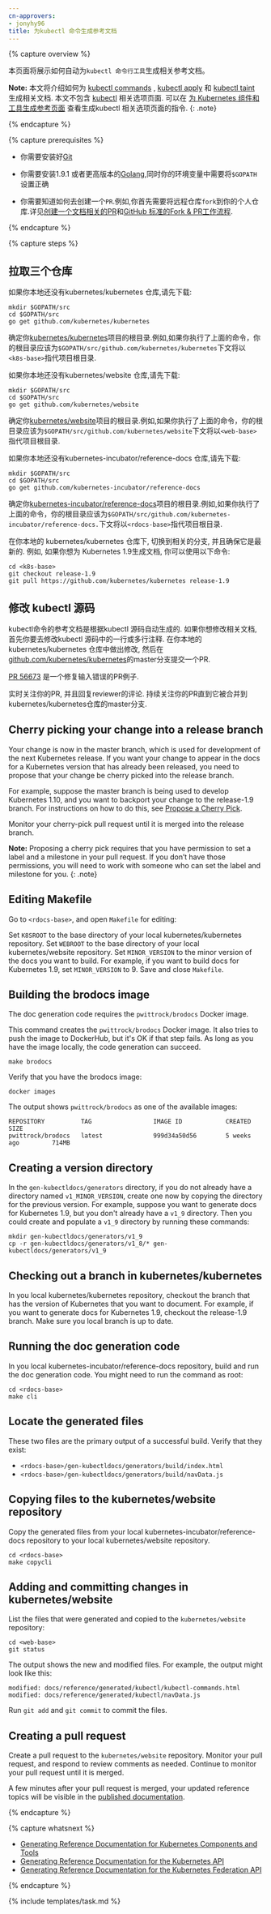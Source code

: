 ```yaml
---
cn-approvers:
- jonyhy96
title: 为kubectl 命令生成参考文档
---
```


<!--
---
title: Generating Reference Documentation for kubectl Commands
--- 
-->

{% capture overview %}

<!-- This page shows how to automatically generate reference pages for the
commands provided by the `kubectl` tool. -->

本页面将展示如何自动为`kubectl 命令行工具`生成相关参考文档。


<!-- **Note:**
This topic shows how to generate reference documentation for
[kubectl commands](/docs/reference/generated/kubectl/kubectl-commands)
like
[kubectl apply](/docs/reference/generated/kubectl/kubectl-commands#apply) and
[kubectl taint](/docs/reference/generated/kubectl/kubectl-commands#taint).
This topic does not show how to generate the
[kubectl](/docs/reference/generated/kubectl/kubectl/)
options reference page. For instructions on how to generate the kubectl options
reference page, see
[Generating Reference Pages for Kubernetes Components and Tools](/docs/home/contribute/generated-reference/kubernetes-components/).
{: .note} -->

**Note:**
本文将介绍如何为
[kubectl commands](/docs/reference/generated/kubectl/kubectl-commands)
,
[kubectl apply](/docs/reference/generated/kubectl/kubectl-commands#apply) 和
[kubectl taint](/docs/reference/generated/kubectl/kubectl-commands#taint) 生成相关文档.
本文不包含
[kubectl](/docs/reference/generated/kubectl/kubectl/)
相关选项页面. 可以在
[为 Kubernetes 组件和工具生成参考页面](/docs/home/contribute/generated-reference/kubernetes-components/)
查看生成kubectl 相关选项页面的指令.
{: .note}

{% endcapture %}


{% capture prerequisites %}

<!-- * You need to have
[Git](https://git-scm.com/book/en/v2/Getting-Started-Installing-Git)
installed.

* You need to have
[Golang](https://golang.org/doc/install) version 1.9.1 or later installed,
and your `$GOPATH` environment variable must be set.

* You need to have
[Docker](https://docs.docker.com/engine/installation/) installed.

* You need to know how to create a pull request to a GitHub repository.
Typically, this involves creating a fork of the repository. For more
information, see
[Creating a Documentation Pull Request](/docs/home/contribute/create-pull-request/) and
[GitHub Standard Fork & Pull Request Workflow](https://gist.github.com/Chaser324/ce0505fbed06b947d962). -->

* 你需要安装好[Git](https://git-scm.com/book/en/v2/Getting-Started-Installing-Git)

* 你需要安装1.9.1 或者更高版本的[Golang](https://golang.org/doc/install),同时你的环境变量中需要将`$GOPATH`设置正确

* 你需要知道如何去创建一个`PR`.例如,你首先需要将远程仓库`fork`到你的个人仓库.详见[创建一个文档相关的PR](/docs/home/contribute/create-pull-request/)和[GitHub 标准的Fork & PR工作流程](https://gist.github.com/Chaser324/ce0505fbed06b947d962). 

{% endcapture %}


{% capture steps %}

<!-- ## Getting three repositories

If you don't already have the kubernetes/kubernetes repository, get it now:

```shell
mkdir $GOPATH/src
cd $GOPATH/src
go get github.com/kubernetes/kubernetes
```

Determine the base directory of your clone of the
[kubernetes/kubernetes](https://github.com/kubernetes/kubernetes) repository.
For example, if you followed the preceding step to get the repository, your
base directory is `$GOPATH/src/github.com/kubernetes/kubernetes.`
The remaining steps refer to your base directory as `<k8s-base>`.

If you don't already have the kubernetes/website repository, get it now:

```shell
mkdir $GOPATH/src
cd $GOPATH/src
go get github.com/kubernetes/website
```

Determine the base directory of your clone of the
[kubernetes/website](https://github.com/kubernetes/website) repository.
For example, if you followed the preceding step to get the repository, your
base directory is `$GOPATH/src/github.com/kubernetes/website.`
The remaining steps refer to your base directory as `<web-base>`.

If you don't already have the kubernetes-incubator/reference-docs repository, get it now:

```shell
mkdir $GOPATH/src
cd $GOPATH/src
go get github.com/kubernetes-incubator/reference-docs
```

Determine the base directory of your clone of the
[kubernetes-incubator/reference-docs](https://github.com/kubernetes-incubator/reference-docs) repository.
For example, if you followed the preceding step to get the repository, your
base directory is `$GOPATH/src/github.com/kubernetes-incubator/reference-docs.`
The remaining steps refer to your base directory as `<rdocs-base>`.

In your local kubernetes/kubernetes repository, check out the branch of interest,
and make sure it is up to date. For example, if you want to generate docs for
Kubernetes 1.9, you could use these commands:

```shell
cd <k8s-base>
git checkout release-1.9
git pull https://github.com/kubernetes/kubernetes release-1.9
``` -->

## 拉取三个仓库

如果你本地还没有kubernetes/kubernetes 仓库,请先下载:

```shell
mkdir $GOPATH/src
cd $GOPATH/src
go get github.com/kubernetes/kubernetes
```

确定你[kubernetes/kubernetes](https://github.com/kubernetes/kubernetes)项目的根目录.例如,如果你执行了上面的命令，你的根目录应该为`$GOPATH/src/github.com/kubernetes/kubernetes`下文将以`<k8s-base>`指代项目根目录.

如果你本地还没有kubernetes/website 仓库,请先下载:

```shell
mkdir $GOPATH/src
cd $GOPATH/src
go get github.com/kubernetes/website
```

确定你[kubernetes/website](https://github.com/kubernetes/website)项目的根目录.例如,如果你执行了上面的命令，你的根目录应该为`$GOPATH/src/github.com/kubernetes/website`下文将以`<web-base>`指代项目根目录.

如果你本地还没有kubernetes-incubator/reference-docs 仓库,请先下载:

```shell
mkdir $GOPATH/src
cd $GOPATH/src
go get github.com/kubernetes-incubator/reference-docs
```

确定你[kubernetes-incubator/reference-docs](https://github.com/kubernetes-incubator/reference-docs)项目的根目录.例如,如果你执行了上面的命令，你的根目录应该为`$GOPATH/src/github.com/kubernetes-incubator/reference-docs.`下文将以`<rdocs-base>`指代项目根目录.

在你本地的 kubernetes/kubernetes 仓库下, 切换到相关的分支,
并且确保它是最新的. 例如, 如果你想为
Kubernetes 1.9生成文档, 你可以使用以下命令:

```shell
cd <k8s-base>
git checkout release-1.9
git pull https://github.com/kubernetes/kubernetes release-1.9
```

<!-- ## Editing the kubectl source code

The reference documentation for the kubectl commands is automatically generated from
kubectl source code. If you want to change the reference documentation, the first step
is to change one or more comments in the kubectl source code. Make the change in your
local kubernetes/kubernetes repository, and then submit a pull request to the master branch of
[github.com/kubernetes/kubernetes](https://github.com/kubernetes/kubernetes).

[PR 56673](https://github.com/kubernetes/kubernetes/pull/56673/files)
is an example of a pull request that fixes a typo in the kubectl source code.

Monitor your pull request, and respond to reviewer comments. Continue to monitor your
pull request until it is merged into the master branch of the kubernetes/kubernetes repository. -->

## 修改 kubectl 源码

kubectl命令的参考文档是根据kubectl 源码自动生成的. 如果你想修改相关文档,首先你要去修改kubectl 源码中的一行或多行注释. 在你本地的
kubernetes/kubernetes 仓库中做出修改, 然后在
[github.com/kubernetes/kubernetes](https://github.com/kubernetes/kubernetes)的master分支提交一个PR.

[PR 56673](https://github.com/kubernetes/kubernetes/pull/56673/files)
是一个修复输入错误的PR例子.

实时关注你的PR, 并且回复reviewer的评论. 持续关注你的PR直到它被合并到kubernetes/kubernetes仓库的master分支.

<!-- ## Cherry picking your change into a release branch

Your change is now in the master branch, which is used for development of the next
Kubernetes release. If you want your change to appear in the docs for a Kubernetes
version that has already been released, you need to propose that your change be
cherry picked into the release branch.

For example, suppose the master branch is being used to develop Kubernetes 1.10,
and you want to backport your change to the release-1.9 branch. For instructions
on how to do this, see
[Propose a Cherry Pick](https://github.com/kubernetes/community/blob/master/contributors/devel/cherry-picks.md).

Monitor your cherry-pick pull request until it is merged into the release branch.

**Note:**
Proposing a cherry pick requires that you have permission to set a label and a
milestone in your pull request. If you don’t have those permissions, you will
need to work with someone who can set the label and milestone for you.
{: .note} -->

## Cherry picking your change into a release branch

Your change is now in the master branch, which is used for development of the next
Kubernetes release. If you want your change to appear in the docs for a Kubernetes
version that has already been released, you need to propose that your change be
cherry picked into the release branch.

For example, suppose the master branch is being used to develop Kubernetes 1.10,
and you want to backport your change to the release-1.9 branch. For instructions
on how to do this, see
[Propose a Cherry Pick](https://github.com/kubernetes/community/blob/master/contributors/devel/cherry-picks.md).

Monitor your cherry-pick pull request until it is merged into the release branch.

**Note:**
Proposing a cherry pick requires that you have permission to set a label and a
milestone in your pull request. If you don’t have those permissions, you will
need to work with someone who can set the label and milestone for you.
{: .note}

## Editing Makefile

Go to `<rdocs-base>`, and open `Makefile` for editing:

Set `K8SROOT` to the base directory of your local kubernetes/kubernetes
repository. Set `WEBROOT` to the base directory of your local kubernetes/website repository.
Set `MINOR_VERSION` to the minor version of the docs you want to build. For example,
if you want to build docs for Kubernetes 1.9, set `MINOR_VERSION` to 9. Save and close `Makefile`.

## Building the brodocs image

The doc generation code requires the `pwittrock/brodocs` Docker image.

This command creates the `pwittrock/brodocs` Docker image. It also tries to push the image to
DockerHub, but it's OK if that step fails. As long as you have the image locally, the code generation
can succeed.


```shell
make brodocs
```

Verify that you have the brodocs image:

```shell
docker images
```

The output shows `pwittrock/brodocs` as one of the available images:

```shell
REPOSITORY          TAG                 IMAGE ID            CREATED             SIZE
pwittrock/brodocs   latest              999d34a50d56        5 weeks ago         714MB
```

## Creating a version directory

In the `gen-kubectldocs/generators` directory, if you do not already
have a directory named `v1_MINOR_VERSION`, create one now by copying the directory
for the previous version. For example, suppose you want to generate docs for
Kubernetes 1.9, but you don't already have a `v1_9` directory. Then you could
create and populate a `v1_9` directory by running these commands:

```shell
mkdir gen-kubectldocs/generators/v1_9
cp -r gen-kubectldocs/generators/v1_8/* gen-kubectldocs/generators/v1_9
```

## Checking out a branch in kubernetes/kubernetes

In you local kubernetes/kubernetes repository, checkout the branch that has
the version of Kubernetes that you want to document. For example, if you want
to generate docs for Kubernetes 1.9, checkout the release-1.9 branch. Make sure
you local branch is up to date.

## Running the doc generation code

In you local kubernetes-incubator/reference-docs repository, build and run the
doc generation code. You might need to run the command as root:

```shell
cd <rdocs-base>
make cli
```

## Locate the generated files

These two files are the primary output of a successful build. Verify that they exist:

* `<rdocs-base>/gen-kubectldocs/generators/build/index.html`
* `<rdocs-base>/gen-kubectldocs/generators/build/navData.js`

## Copying files to the kubernetes/website repository

Copy the generated files from your local kubernetes-incubator/reference-docs
repository to your local kubernetes/website repository.

```shell
cd <rdocs-base>
make copycli
```

## Adding and committing changes in kubernetes/website

List the files that were generated and copied to the `kubernetes/website`
repository:

```
cd <web-base>
git status
```

The output shows the new and modified files. For example, the output
might look like this:

```shell
modified: docs/reference/generated/kubectl/kubectl-commands.html
modified: docs/reference/generated/kubectl/navData.js
```

Run `git add` and `git commit` to commit the files.

## Creating a pull request

Create a pull request to the `kubernetes/website` repository. Monitor your
pull request, and respond to review comments as needed. Continue to monitor
your pull request until it is merged.

A few minutes after your pull request is merged, your updated reference
topics will be visible in the
[published documentation](/docs/home).


{% endcapture %}

{% capture whatsnext %}

* [Generating Reference Documentation for Kubernetes Components and Tools](/docs/home/contribute/generated-reference/kubernetes-components/)
* [Generating Reference Documentation for the Kubernetes API](/docs/home/contribute/generated-reference/kubernetes-api/)
* [Generating Reference Documentation for the Kubernetes Federation API](/docs/home/contribute/generated-reference/federation-api/)

{% endcapture %}


{% include templates/task.md %}
